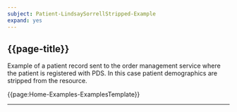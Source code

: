 ```yaml
---
subject: Patient-LindsaySorrellStripped-Example
expand: yes
---
```


## {{page-title}}

Example of a patient record sent to the order management service where the patient is registered with PDS. In this case patient demographics are stripped from the resource.

{{page:Home-Examples-ExamplesTemplate}}

---